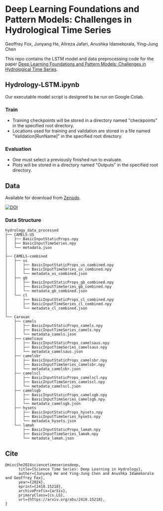 # Deep Learning Foundations and Pattern Models: Challenges in Hydrological Time Series

Geoffrey Fox, Junyang He, Alireza Jafari, Anushka Idamekorala, Ying-Jung Chen

This repo contains the LSTM model and data preprocessing code for the paper [Deep Learning Foundations and Pattern Models: Challenges in Hydrological Time Series](https://arxiv.org/abs/2410.15218).


## Hydrology-LSTM.ipynb
Our executable model script is designed to be run on Google Colab. 

### Train
- Training checkpoints will be stored in a directory named "checkpoints" in the specified root directory.
- Locations used for training and validation are stored in a file named "Validation[RunName]" in the specified root directory.

### Evaluation
- One must select a previously finished run to evaluate.
- Plots will be stored in a directory named "Outputs" in the specified root directory.


## Data
Available for download from [Zenodo](https://doi.org/10.5281/zenodo.13975174).

[![DOI](https://zenodo.org/badge/DOI/10.5281/zenodo.13975174.svg)](https://doi.org/10.5281/zenodo.13975174)

### Data Structure
```
hydrology_data_processed
├── CAMELS-US
│   ├── BasicInputStaticProps.npy
│   ├── BasicInputTimeSeries.npy
│   └── metadata.json
│
├── CAMELS-combined
│   ├── us
│   │   ├── BasicInputStaticProps_us_combined.npy
│   │   ├── BasicInputTimeSeries_us_combined.npy
│   │   └── metadata_us_combined.json
│   ├── gb
│   │   ├── BasicInputStaticProps_gb_combined.npy
│   │   ├── BasicInputTimeSeries_gb_combined.npy
│   │   └── metadata_gb_combined.json
│   └── cl
│       ├── BasicInputStaticProps_cl_combined.npy
│       ├── BasicInputTimeSeries_cl_combined.npy
│       └── metadata_cl_combined.json
│
└── Caravan
    ├── camels
    │   ├── BasicInputStaticProps_camels.npy
    │   ├── BasicInputTimeSeries_camels.npy
    │   └── metadata_camels.json
    ├── camelsaus
    │   ├── BasicInputStaticProps_camelsaus.npy
    │   ├── BasicInputTimeSeries_camelsaus.npy
    │   └── metadata_camelsaus.json
    ├── camelsbr
    │   ├── BasicInputStaticProps_camelsbr.npy
    │   ├── BasicInputTimeSeries_camelsbr.npy
    │   └── metadata_camelsbr.json
    ├── camelscl
    │   ├── BasicInputStaticProps_camelscl.npy
    │   ├── BasicInputTimeSeries_camelscl.npy
    │   └── metadata_camelscl.json
    ├── camelsgb
    │   ├── BasicInputStaticProps_camelsgb.npy
    │   ├── BasicInputTimeSeries_camelsgb.npy
    │   └── metadata_camelsgb.json
    ├── hysets
    │   ├── BasicInputStaticProps_hysets.npy
    │   ├── BasicInputTimeSeries_hysets.npy
    │   └── metadata_hysets.json
    └── lamah
        ├── BasicInputStaticProps_lamah.npy
        ├── BasicInputTimeSeries_lamah.npy
        └── metadata_lamah.json

```

## Cite
```
@misc{he2024sciencetimeseriesdeep,
      title={Science Time Series: Deep Learning in Hydrology}, 
      author={Junyang He and Ying-Jung Chen and Anushka Idamekorala and Geoffrey Fox},
      year={2024},
      eprint={2410.15218},
      archivePrefix={arXiv},
      primaryClass={cs.LG},
      url={https://arxiv.org/abs/2410.15218}, 
}
```
